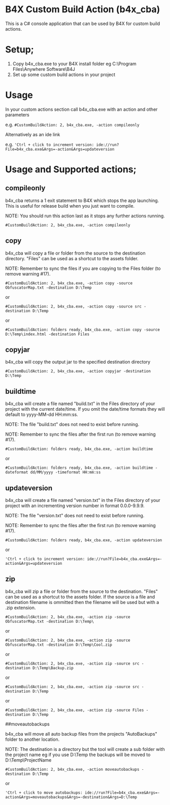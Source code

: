 # B4X Custom Build Action (b4x_cba)

This is a C# console application that can be used by B4X for custom build actions.

# Setup;

1. Copy b4x_cba.exe to your B4X install folder eg C:\Program Files\Anywhere Software\B4J
2. Set up some custom build actions in your project

# Usage

In your custom actions section call b4x_cba.exe with an action and other parameters

e.g. `#CustomBuildAction: 2, b4x_cba.exe, -action compileonly`

Alternatively as an ide link

e.g. `'Ctrl + click to increment version: ide://run?File=b4x_cba.exe&Args=-action&Args=updateversion`

# Usage and Supported actions;
## compileonly

b4x_cba returns a 1 exit statement to B4X which stops the app launching. This is useful for release build when you just want to compile.

NOTE: You should run this action last as it stops any further actions running.

`#CustomBuildAction: 2, b4x_cba.exe, -action compileonly`

## copy

b4x_cba will copy a file or folder from the source to the destination directory. "Files" can be used as a shortcut to the assets folder.

NOTE: Remember to sync the files if you are copying to the Files folder (to remove warning #17).

`#CustomBuildAction: 2, b4x_cba.exe, -action copy -source ObfuscatorMap.txt -destination D:\Temp`

or

`#CustomBuildAction: 2, b4x_cba.exe, -action copy -source src -destination D:\Temp`

or

`#CustomBuildAction: folders ready, b4x_cba.exe, -action copy -source D:\Temp\index.html -destination Files`

## copyjar

b4x_cba will copy the output jar to the specified destination directory

`#CustomBuildAction: 2, b4x_cba.exe, -action copyjar -destination D:\Temp`

## buildtime

b4x_cba will create a file named "build.txt" in the Files directory of your project with the current date/time. If you omit the date/time formats they will default to yyyy-MM-dd HH:mm:ss.

NOTE: The file "build.txt" does not need to exist before running.

NOTE: Remember to sync the files after the first run (to remove warning #17).

`#CustomBuildAction: folders ready, b4x_cba.exe, -action buildtime`

or

`#CustomBuildAction: folders ready, b4x_cba.exe, -action buildtime -dateformat dd/MM/yyyy -timeformat HH:mm:ss`

## updateversion

b4x_cba will create a file named "version.txt" in the Files directory of your project with an incrementing version number in format 0.0.0-9.9.9.

NOTE: The file "version.txt" does not need to exist before running.

NOTE: Remember to sync the files after the first run (to remove warning #17).

`#CustomBuildAction: folders ready, b4x_cba.exe, -action updateversion`

or

`'Ctrl + click to increment version: ide://run?File=b4x_cba.exe&Args=-action&Args=updateversion`

## zip

b4x_cba will zip a file or folder from the source to the destination. "Files" can be used as a shortcut to the assets folder. If the source is a file and destination filename is ommitted then the filename will be used but with a .zip extension.

`#CustomBuildAction: 2, b4x_cba.exe, -action zip -source ObfuscatorMap.txt -destination D:\Temp\`

or

`#CustomBuildAction: 2, b4x_cba.exe, -action zip -source ObfuscatorMap.txt -destination D:\Temp\Cool.zip`

or

`#CustomBuildAction: 2, b4x_cba.exe, -action zip -source src -destination D:\Temp\Backup.zip`

or

`#CustomBuildAction: 2, b4x_cba.exe, -action zip -source src -destination D:\Temp`

or

`#CustomBuildAction: 2, b4x_cba.exe, -action zip -source Files -destination D:\Temp`

##moveautobackups

b4x_cba will move all auto backup files from the projects "AutoBackups" folder to another location.

NOTE: The destination is a directory but the tool will create a sub folder with the project name eg if you use D:\Temp the backups will be moved to D:\Temp\ProjectName

`#CustomBuildAction: 2, b4x_cba.exe, -action moveautobackups -destination D:\Temp`

or

`'Ctrl + click to move autobackups: ide://run?File=b4x_cba.exe&Args=-action&Args=moveautobackups&Args=-destination&Args=D:\Temp`

